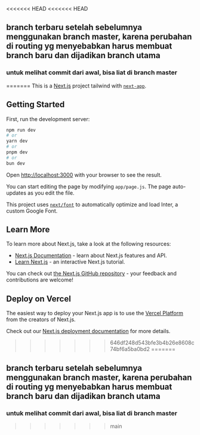 <<<<<<< HEAD
<<<<<<< HEAD
## branch terbaru setelah sebelumnya menggunakan branch master, karena perubahan di routing yg menyebabkan harus membuat branch baru dan dijadikan branch utama
### untuk melihat commit dari awal, bisa liat di branch master
=======
This is a [Next.js](https://nextjs.org/) project tailwind with [`next-app`](https://github.com/vercel/next.js/tree/canary/packages/create-next-app).

## Getting Started

First, run the development server:

```bash
npm run dev
# or
yarn dev
# or
pnpm dev
# or
bun dev
```

Open [http://localhost:3000](http://localhost:3000) with your browser to see the result.

You can start editing the page by modifying `app/page.js`. The page auto-updates as you edit the file.

This project uses [`next/font`](https://nextjs.org/docs/basic-features/font-optimization) to automatically optimize and load Inter, a custom Google Font.

## Learn More

To learn more about Next.js, take a look at the following resources:

- [Next.js Documentation](https://nextjs.org/docs) - learn about Next.js features and API.
- [Learn Next.js](https://nextjs.org/learn) - an interactive Next.js tutorial.

You can check out [the Next.js GitHub repository](https://github.com/vercel/next.js/) - your feedback and contributions are welcome!

## Deploy on Vercel

The easiest way to deploy your Next.js app is to use the [Vercel Platform](https://vercel.com/new?utm_medium=default-template&filter=next.js&utm_source=create-next-app&utm_campaign=create-next-app-readme) from the creators of Next.js.

Check out our [Next.js deployment documentation](https://nextjs.org/docs/deployment) for more details.
>>>>>>> 646df248d543bfe3b4b26e8608c74bf6a5ba0bd2
=======
## branch terbaru setelah sebelumnya menggunakan branch master, karena perubahan di routing yg menyebabkan harus membuat branch baru dan dijadikan branch utama

### untuk melihat commit dari awal, bisa liat di branch master
>>>>>>> main

